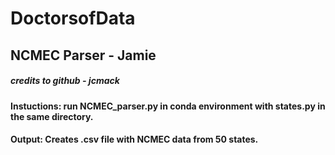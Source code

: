 # DoctorsofData

## NCMEC Parser - Jamie
##### credits to github - jcmack

#### Instuctions: run NCMEC_parser.py in conda environment with states.py in the same directory.
#### Output: Creates .csv file with NCMEC data from 50 states.
